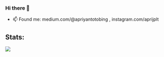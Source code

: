 ### Hi there 👋

<!--
**Apri1221/Apri1221** is a ✨ _special_ ✨ repository because its `README.md` (this file) appears on your GitHub profile.

Here are some ideas to get you started:

- 🔭 I’m currently working on ...
- 🌱 I’m currently learning ...
- 👯 I’m looking to collaborate on ...
- 🤔 I’m looking for help with ...
- 💬 Ask me about ...
- 😄 Pronouns: ...
- ⚡ Fun fact: ...
-->

- 📫 Found me: medium.com/@apriyantotobing , instagram.com/aprijplt


## Stats:

<img src="https://github-readme-stats.vercel.app/api?username=Apri1221&show_icons=true">
